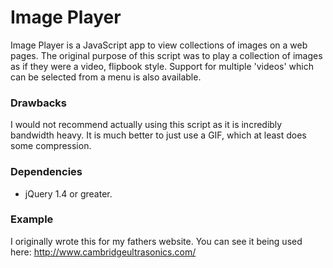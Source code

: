 # Image Player #

Image Player is a JavaScript app to view collections of images on a web pages.
The original purpose of this script was to play a collection of images as if
they were a video, flipbook style. Support for multiple 'videos' which can be
selected from a menu is also available.

### Drawbacks ###

I would not recommend actually using this script as it is incredibly bandwidth
heavy. It is much better to just use a GIF, which at least does some
compression.

### Dependencies ###

* jQuery 1.4 or greater.

### Example ###

I originally wrote this for my fathers website. You can see it being used here:
http://www.cambridgeultrasonics.com/
